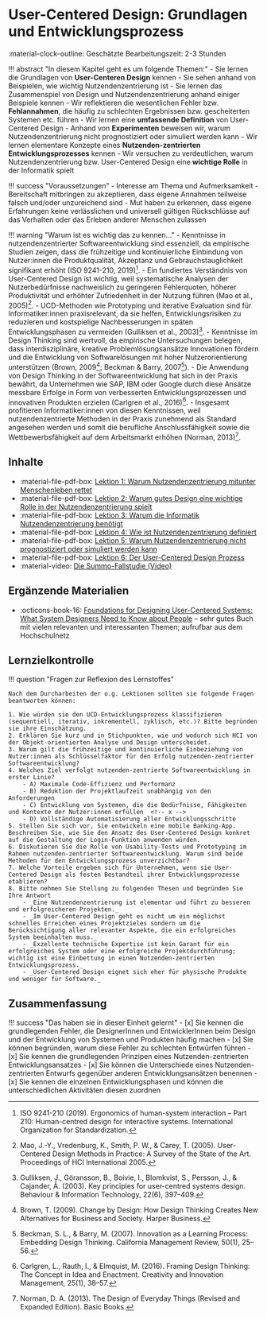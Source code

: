 # User-Centered Design: Grundlagen und Entwicklungsprozess

:material-clock-outline: Geschätzte Bearbeitungszeit: 2-3 Stunden

<!-- Worum geht es in diesem Kapitel... -->
!!! abstract "In diesem Kapitel geht es um folgende Themen:"
    - Sie lernen die Grundlagen von **User-Centeren Design** kennen
    - Sie sehen anhand von Beispielen, wie wichtig Nutzendenzentrierung ist
    - Sie lernen das Zusammenspiel von Design und Nutzendenzentrierung anhand einiger Beispiele kennen
    - Wir reflektieren die wesentlichen Fehler bzw. **Fehlannahmen**, die häufig zu schlechten Ergebnissen bzw. gescheiterten Systemen etc. führen
    - Wir lernen eine **umfassende Definition** von User-Centered Design
    - Anhand von **Experimenten** beweisen wir, warum Nutzendenzentrierung nicht prognostiziert oder simuliert werden kann
    - Wir lernen elementare Konzepte eines **Nutzenden-zentrierten Entwicklungsprozesses** kennen
    - Wir versuchen zu verdeutlichen, warum Nutzendenzentrierung bzw. User-Centered Design eine **wichtige Rolle** in der Informatik spielt

!!! success "Voraussetzungen"
    - Interesse am Thema und Aufmerksamkeit
    - Bereitschaft mitbringen zu akzeptieren, dass eigene Annahmen teilweise falsch und/oder unzureichend sind
    - Mut haben zu erkennen, dass eigene Erfahrungen keine verlässlichen und universell gültigen Rückschlüsse auf das Verhalten oder das Erleben anderer Menschen zulassen

!!! warning "Warum ist es wichtig das zu kennen..."
    - Kenntnisse in nutzendenzentrierter Softwareentwicklung sind essenziell, da empirische Studien zeigen, dass die frühzeitige und kontinuierliche Einbindung von Nutzer:innen die Produktqualität, Akzeptanz und Gebrauchstauglichkeit signifikant erhöht (ISO 9241-210, 2019)[^5].
    - Ein fundiertes Verständnis von User-Centered Design ist wichtig, weil systematische Analysen der Nutzerbedürfnisse nachweislich zu geringeren Fehlerquoten, höherer Produktivität und erhöhter Zufriedenheit in der Nutzung führen (Mao et al., 2005)[^6].
    - UCD-Methoden wie Prototyping und iterative Evaluation sind für Informatiker:innen praxisrelevant, da sie helfen, Entwicklungsrisiken zu reduzieren und kostspielige Nachbesserungen in späten Entwicklungsphasen zu vermeiden (Gulliksen et al., 2003)[^4].
    - Kenntnisse im Design Thinking sind wertvoll, da empirische Untersuchungen belegen, dass interdisziplinäre, kreative Problemlösungsansätze Innovationen fördern und die Entwicklung von Softwarelösungen mit hoher Nutzerorientierung unterstützen (Brown, 2009[^2]; Beckman & Barry, 2007[^1]).
    - Die Anwendung von Design Thinking in der Softwareentwicklung hat sich in der Praxis bewährt, da Unternehmen wie SAP, IBM oder Google durch diese Ansätze messbare Erfolge in Form von verbesserten Entwicklungsprozessen und innovativen Produkten erzielen (Carlgren et al., 2016)[^3].
    - Insgesamt profitieren Informatiker:innen von diesen Kenntnissen, weil nutzendenzentrierte Methoden in der Praxis zunehmend als Standard angesehen werden und somit die berufliche Anschlussfähigkeit sowie die Wettbewerbsfähigkeit auf dem Arbeitsmarkt erhöhen (Norman, 2013)[^7].
<!--
    !!! refs "Literaturangaben"
        1. Beckman, S. L., & Barry, M. (2007). Innovation as a Learning Process: Embedding Design Thinking. California Management Review, 50(1), 25–56.
        2. Brown, T. (2009). Change by Design: How Design Thinking Creates New Alternatives for Business and Society. Harper Business.
        3. Carlgren, L., Rauth, I., & Elmquist, M. (2016). Framing Design Thinking: The Concept in Idea and Enactment. Creativity and Innovation Management, 25(1), 38–57.
        4. Gulliksen, J., Göransson, B., Boivie, I., Blomkvist, S., Persson, J., & Cajander, Å. (2003). Key principles for user-centred systems design. Behaviour & Information Technology, 22(6), 397–409.
        5. ISO 9241-210 (2019). Ergonomics of human-system interaction – Part 210: Human-centred design for interactive systems. International Organization for Standardization.
        6. Mao, J.-Y., Vredenburg, K., Smith, P. W., & Carey, T. (2005). User-Centered Design Methods in Practice: A Survey of the State of the Art. Proceedings of HCI International 2005.
        7. Norman, D. A. (2013). The Design of Everyday Things (Revised and Expanded Edition). Basic Books.
-->
[^1]: Beckman, S. L., & Barry, M. (2007). Innovation as a Learning Process: Embedding Design Thinking. California Management Review, 50(1), 25–56.
[^2]: Brown, T. (2009). Change by Design: How Design Thinking Creates New Alternatives for Business and Society. Harper Business.
[^3]: Carlgren, L., Rauth, I., & Elmquist, M. (2016). Framing Design Thinking: The Concept in Idea and Enactment. Creativity and Innovation Management, 25(1), 38–57.
[^4]: Gulliksen, J., Göransson, B., Boivie, I., Blomkvist, S., Persson, J., & Cajander, Å. (2003). Key principles for user-centred systems design. Behaviour & Information Technology, 22(6), 397–409.
[^5]: ISO 9241-210 (2019). Ergonomics of human-system interaction – Part 210: Human-centred design for interactive systems. International Organization for Standardization.
[^6]: Mao, J.-Y., Vredenburg, K., Smith, P. W., & Carey, T. (2005). User-Centered Design Methods in Practice: A Survey of the State of the Art. Proceedings of HCI International 2005.
[^7]: Norman, D. A. (2013). The Design of Everyday Things (Revised and Expanded Edition). Basic Books.

<!--
    - Projekte scheitern häufig aufgrund folgenschwerer Fehlannahmen und fehlender Nutzendenzentrierung
    - Eine Nutzendenzentrierung ist elementar und führt zu besseren / erfolgreicheren Projekten
    - Im User-Centered Design geht es nicht um ein möglichst schnelles Erreichen eines Projektzieles sondern um die Berücksichtigung aller relevanter Aspekte, die ein erfolgreiches System beeinhalten muss
    - Exzellente technische Expertise ist kein Garant für ein erfolgreiches System oder eine erfolgreiche Projektdurchführung; wichtig ist eine Einbettung in einen Nutzenden-zentrierten Entwicklungsprozess
-->

## Inhalte

* :material-file-pdf-box: [Lektion 1: Warum Nutzendenzentrierung mitunter Menschenleben rettet]()
* :material-file-pdf-box: [Lektion 2: Warum gutes Design eine wichtige Rolle in der Nutzendenzentrierung spielt]()
* :material-file-pdf-box: [Lektion 3: Warum die Informatik Nutzendenzentrierung benötigt]()
* :material-file-pdf-box: [Lektion 4: Wie ist Nutzendenzentrierung definiert]()
* :material-file-pdf-box: [Lektion 5: Warum Nutzendenzentrierung nicht prognostiziert oder simuliert werden kann]()
* :material-file-pdf-box: [Lektion 6: Der User-Centered Design Prozess](../../material/1_user-centered_design/intern/1_ucd/06_process.pdf)
* :material-video: [Die Summo-Fallstudie (Video)]()


## Ergänzende Materialien
- :octicons-book-16: [Foundations for Designing User-Centered Systems: What System Designers Need to Know about People](https://link.springer.com/book/10.1007/978-1-4471-5134-0) – sehr gutes Buch mit vielen relevanten und interessanten Themen; aufrufbar aus dem Hochschulnetz

<!--
## Übungen
* ...
* 
-->

## Lernzielkontrolle

!!! question "Fragen zur Reflexion des Lernstoffes"

    Nach dem Durcharbeiten der o.g. Lektionen sollten sie folgende Fragen beantworten können:

    1. Wie würden sie den UCD-Entwicklungsprozess klassifizieren (sequentiell, iterativ, inkrementell, zyklisch, etc.)? Bitte begründen sie ihre Einschätzung.
    2. Erklären Sie kurz und in Stichpunkten, wie und wodurch sich HCI von der Objekt-orientierten Analyse und Design unterscheidet.
    3. Warum gilt die frühzeitige und kontinuierliche Einbeziehung von Nutzer:innen als Schlüsselfaktor für den Erfolg nutzenden-zentrierter Softwareentwicklung?  
    4. Welches Ziel verfolgt nutzenden-zentrierte Softwareentwicklung in erster Linie?  
        - A) Maximale Code-Effizienz und Performanz  
        - B) Reduktion der Projektlaufzeit unabhängig von den Anforderungen  
        - C) Entwicklung von Systemen, die die Bedürfnisse, Fähigkeiten und Kontexte der Nutzer:innen erfüllen  <!-- x -->
        - D) Vollständige Automatisierung aller Entwicklungsschritte
    5. Stellen Sie sich vor, Sie entwickeln eine mobile Banking-App. Beschreiben Sie, wie Sie den Ansatz des User-Centered Design konkret auf die Gestaltung der Login-Funktion anwenden würden.  
    6. Diskutieren Sie die Rolle von Usability-Tests und Prototyping im Rahmen nutzenden-zentrierter Softwareentwicklung. Warum sind beide Methoden für den Entwicklungsprozess unverzichtbar?  
    7. Welche Vorteile ergeben sich für Unternehmen, wenn sie User-Centered Design als festen Bestandteil ihrer Entwicklungsprozesse etablieren?  
    8. Bitte nehmen Sie Stellung zu folgenden Thesen und begründen Sie Ihre Antwort
        - _Eine Nutzendenzentrierung ist elementar und führt zu besseren und erfolgreicheren Projekten._
        - _Im User-Centered Design geht es nicht um ein möglichst schnelles Erreichen eines Projektzieles sondern um die Berücksichtigung aller relevanter Aspekte, die ein erfolgreiches System beeinhalten muss._
        - _Exzellente technische Expertise ist kein Garant für ein erfolgreiches System oder eine erfolgreiche Projektdurchführung; wichtig ist eine Einbettung in einen Nutzenden-zentrierten Entwicklungsprozess._
        - _User-Centered Design eignet sich eher für physische Produkte und weniger für Software._



## Zusammenfassung

!!! success "Das haben sie in dieser Einheit gelernt"
    - [x] Sie kennen die grundlegenden Fehler, die DesignerInnen und EntwicklerInnen beim Design und der Entwicklung von Systemen und Produkten häufig machen
    - [x] Sie können begründen, warum diese Fehler zu schlechten Entwürfen führen
    - [x] Sie kennen die grundlegenden Prinzipen eines Nutzenden-zentrierten Entwicklungsansatzes
    - [x] Sie können die Unterschiede eines Nutzenden-zentrierten Entwurfs gegenüber anderen Entwicklungsansätzen benennen
    - [x] Sie kennen die einzelnen Entwicklungsphasen und können die unterschiedlichen Aktivitäten diesen zuordnen


<!--
Prompt:
Bitte erstelle mir eine Auflistung mit je einem Satz pro Punkt, warum es für Informatikstudierende wichtig ist, Kenntnisse zur nutzendenzentrierten Softwareentwicklung und insbesonder zu user-centered design und design thinking zu haben. Benutze für die Formulierung einen wissenschaftlichen, faktenstarken Stil und gebe auch vollständige Quellen an. Berücksichtige bitte auch einen hohen Praxisbezug.
-->